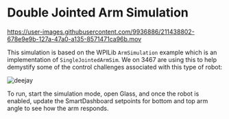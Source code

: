 # Double Jointed Arm Simulation 

https://user-images.githubusercontent.com/9936886/211438802-678e9e9b-127a-47a0-a135-8571471ca96b.mov

This simulation is based on the WPILib `ArmSimulation` example which is an implementation of `SingleJointedArmSim`. We on 3467 are using this to help demystify some of the control challenges associated with this type of robot:

![deejay](https://user-images.githubusercontent.com/9936886/211380692-2416ee17-1843-44f0-b0cc-2aecce3ddb5e.jpeg)

To run, start the simulation mode, open Glass, and once the robot is enabled, update the SmartDashboard setpoints for bottom and top arm angle to see how the arm responds. 

